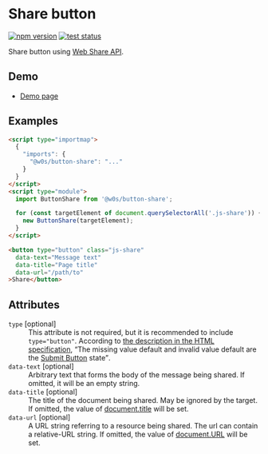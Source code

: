 # Share button

[![npm version](https://badge.fury.io/js/%40saekitominaga%2Fcustomelements-button-share.svg)](https://www.npmjs.com/package/@saekitominaga/customelements-button-share)
[![test status](https://github.com/SaekiTominaga/frontend/actions/workflows/button-share-test.yml/badge.svg)](https://github.com/SaekiTominaga/frontend/actions/workflows/button-share-test.yml)

Share button using [Web Share API](https://www.w3.org/TR/web-share/).

## Demo

- [Demo page](https://saekitominaga.github.io/frontend/javascript/button-share/demo/)

## Examples

```HTML
<script type="importmap">
  {
    "imports": {
      "@w0s/button-share": "..."
    }
  }
</script>
<script type="module">
  import ButtonShare from '@w0s/button-share';

  for (const targetElement of document.querySelectorAll('.js-share')) {
    new ButtonShare(targetElement);
  }
</script>

<button type="button" class="js-share"
  data-text="Message text"
  data-title="Page title"
  data-url="/path/to"
>Share</button>
```

## Attributes

<dl>
<dt><code>type</code> [optional]</dt>
<dd>This attribute is not required, but it is recommended to include <code>type="button"</code>. According to <a href="https://html.spec.whatwg.org/multipage/form-elements.html#attr-button-type">the description in the HTML specification</a>, <q cite="https://html.spec.whatwg.org/multipage/form-elements.html#attr-button-type">The missing value default and invalid value default are the <a href="https://html.spec.whatwg.org/multipage/form-elements.html#attr-button-type-submit-state">Submit Button</a> state</q>.</dd>
<dt><code>data-text</code> [optional]</dt>
<dd>Arbitrary text that forms the body of the message being shared. If omitted, it will be an empty string.</dd>
<dt><code>data-title</code> [optional]</dt>
<dd>The title of the document being shared. May be ignored by the target. If omitted, the value of <a href="https://developer.mozilla.org/en-US/docs/Web/API/Document/title">document.title</a> will be set.</dd>
<dt><code>data-url</code> [optional]</dt>
<dd>A URL string referring to a resource being shared. The url can contain a relative-URL string. If omitted, the value of <a href="https://developer.mozilla.org/en-US/docs/Web/API/Document/URL">document.URL</a> will be set.</dd>
</dl>
